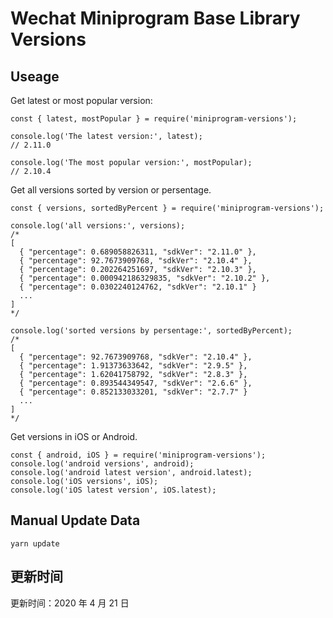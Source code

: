 
# Wechat Miniprogram Base Library Versions

## Useage

Get latest or most popular version:

```;
const { latest, mostPopular } = require('miniprogram-versions');

console.log('The latest version:', latest);
// 2.11.0

console.log('The most popular version:', mostPopular);
// 2.10.4

```

Get all versions sorted by version or persentage.

```
const { versions, sortedByPercent } = require('miniprogram-versions');

console.log('all versions:', versions);
/*
[
  { "percentage": 0.689058826311, "sdkVer": "2.11.0" },
  { "percentage": 92.7673909768, "sdkVer": "2.10.4" },
  { "percentage": 0.202264251697, "sdkVer": "2.10.3" },
  { "percentage": 0.000942186329835, "sdkVer": "2.10.2" },
  { "percentage": 0.0302240124762, "sdkVer": "2.10.1" }
  ...
]
*/

console.log('sorted versions by persentage:', sortedByPercent);
/*
[
  { "percentage": 92.7673909768, "sdkVer": "2.10.4" },
  { "percentage": 1.91373633642, "sdkVer": "2.9.5" },
  { "percentage": 1.62041758792, "sdkVer": "2.8.3" },
  { "percentage": 0.893544349547, "sdkVer": "2.6.6" },
  { "percentage": 0.852133033201, "sdkVer": "2.7.7" }
  ...
]
*/
```

Get versions in iOS or Android.

```
const { android, iOS } = require('miniprogram-versions');
console.log('android versions', android);
console.log('android latest version', android.latest);
console.log('iOS versions', iOS);
console.log('iOS latest version', iOS.latest);
```

## Manual Update Data

```
yarn update
```

## 更新时间

更新时间：2020 年 4 月 21 日
